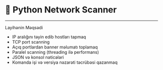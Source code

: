 
# 🔎 Python Network Scanner
---

 Layihənin Məqsədi

- IP aralığını təyin edib hostları tapmaq
- TCP port scanning
- Açıq portlardan banner məlumatı toplamaq
- Paralel scanning (threading ilə performans)
- JSON və konsol nəticələri
- Komanda işi və versiya nəzarəti təcrübəsi qazanmaq

